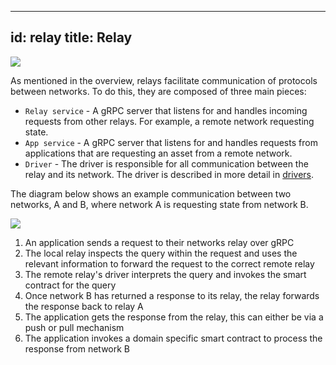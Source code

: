 <!--
 Copyright IBM Corp. All Rights Reserved.

 SPDX-License-Identifier: CC-BY-4.0
 -->
---
id: relay
title: Relay
---

![](/architecture-assets/relay_architecture.png)

As mentioned in the overview, relays facilitate communication of protocols between networks. To do this, they are composed of three main pieces:

-   `Relay service` - A gRPC server that listens for and handles incoming requests from other relays. For example, a remote network requesting state.
-   `App service` - A gRPC server that listens for and handles requests from applications that are requesting an asset from a remote network.
-   `Driver` - The driver is responsible for all communication between the relay and its network. The driver is described in more detail in [drivers](./drivers.md).

The diagram below shows an example communication between two networks, A and B, where network A is requesting state from network B.

![](/architecture-assets/relay_flow.png)

1. An application sends a request to their networks relay over gRPC
1. The local relay inspects the query within the request and uses the relevant information to forward the request to the correct remote relay
1. The remote relay's driver interprets the query and invokes the smart contract for the query
1. Once network B has returned a response to its relay, the relay forwards the response back to relay A
1. The application gets the response from the relay, this can either be via a push or pull mechanism
1. The application invokes a domain specific smart contract to process the response from network B
